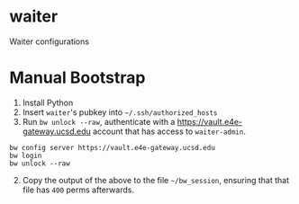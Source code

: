 # waiter
Waiter configurations

# Manual Bootstrap
1. Install Python
2. Insert `waiter`'s pubkey into `~/.ssh/authorized_hosts`
1. Run `bw unlock --raw`, authenticate with a https://vault.e4e-gateway.ucsd.edu account that has access to `waiter-admin`.
```
bw config server https://vault.e4e-gateway.ucsd.edu
bw login
bw unlock --raw
```
2. Copy the output of the above to the file `~/bw_session`, ensuring that that file has `400` perms afterwards.
